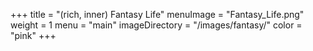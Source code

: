 +++
title = "(rich, inner) Fantasy Life"
menuImage = "Fantasy_Life.png"
weight = 1
menu = "main"
imageDirectory = "/images/fantasy/"
color = "pink"
+++
